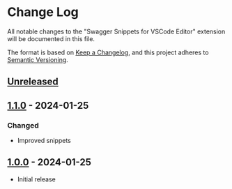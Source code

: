 # Change Log

All notable changes to the "Swagger Snippets for VSCode Editor" extension will be documented in this file.

The format is based on [Keep a Changelog](https://keepachangelog.com/en/1.0.0/),
and this project adheres to [Semantic Versioning](https://semver.org/spec/v2.0.0.html).

## [Unreleased]

## [1.1.0] - 2024-01-25

### Changed

- Improved snippets

## [1.0.0] - 2024-01-25

- Initial release

[unreleased]: https://github.com/ManuelGil/vscode-nestjs-swagger-snippets/compare/v1.1.0...HEAD
[1.1.0]: https://github.com/ManuelGil/vscode-nestjs-swagger-snippets/compare/v1.0.0...v1.1.0
[1.0.0]: https://github.com/ManuelGil/vscode-nestjs-swagger-snippets/releases/tag/v1.0.0
